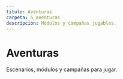 ```yaml
---
titulo: Aventuras
carpeta: 5_aventuras
descripcion: Módulos y campañas jugables.
---
```


# Aventuras

Escenarios, módulos y campañas para jugar. 